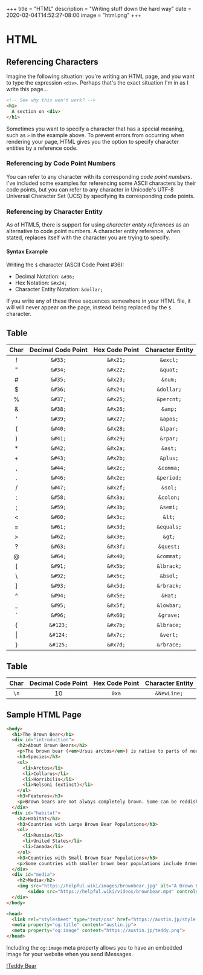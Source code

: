 +++
title = "HTML"
description = "Writing stuff down the hard way"
date = 2020-02-04T14:52:27-08:00
image = "html.png"
+++

# HTML

## Referencing Characters

Imagine the following situation: you're writing an HTML page, and you want to type the expression `<div>`. Perhaps that's the exact situation I'm in as I write this page...

```html
<!-- See why this won't work? -->
<h1>
  A section on <div>
</h1>
```

Sometimes you want to specify a character that has a special meaning, such as `>` in the example above. To prevent errors from occurring when rendering your page, HTML gives you the option to specify character entities by a reference code.

### Referencing by Code Point Numbers

You can refer to any character with its corresponding *code point numbers*. I've included some examples for referencing some ASCII characters by their code points, but you can refer to any character in Unicode's UTF-8 Universal Character Set (UCS) by specifying its corresponding code points.

### Referencing by Character Entity

As of HTML5, there is support for using *character entity references* as an alternative to code point numbers. A character entity reference, when stated, replaces itself with the character you are trying to specify.


#### Syntax Example

Writing the `$` character (ASCII Code Point \#36):

* Decimal Notation: `&#36;`
* Hex Notation: `&#x24;`
* Character Entity Notation: `&dollar;`

If you write any of these three sequences somewhere in your HTML file, it will will never appear on the page, instead being replaced by the `$` character.

## Table

|Char|Decimal Code Point|Hex Code Point|Character Entity|
|:---:|:---:|:---:|:---:|
| ! |`&#33;`|`&#x21;`|`&excl;`|
| " |`&#34;`|`&#x22;`|`&quot;`|
| # |`&#35;`|`&#x23;`|`&num;`|
| $ |`&#36;`|`&#x24;`|`&dollar;`|
| % |`&#37;`|`&#x25;`|`&percnt;`|
| & |`&#38;`|`&#x26;`|`&amp;`|
| ' |`&#39;`|`&#x27;`|`&apos;`|
| ( |`&#40;`|`&#x28;`|`&lpar;`|
| ) |`&#41;`|`&#x29;`|`&rpar;`|
| * |`&#42;`|`&#x2a;`|`&ast;`|
| + |`&#43;`|`&#x2b;`|`&plus;`|
| , |`&#44;`|`&#x2c;`|`&comma;`|
| . |`&#46;`|`&#x2e;`|`&period;`|
| / |`&#47;`|`&#x2f;`|`&sol;`|
| : |`&#58;`|`&#x3a;`|`&colon;`|
| ; |`&#59;`|`&#x3b;`|`&semi;`|
| < |`&#60;`|`&#x3c;`|`&lt;`|
| = |`&#61;`|`&#x3d;`|`&equals;`|
| > |`&#62;`|`&#x3e;`|`&gt;`|
| ? |`&#63;`|`&#x3f;`|`&quest;`|
| @ |`&#64;`|`&#x40;`|`&commat;`|
| [ |`&#91;`|`&#x5b;`|`&lbrack;`|
| &#x5c; |`&#92;`|`&#x5c;`|`&bsol;`|
| ] |`&#93;`|`&#x5d;`|`&rbrack;`|
| ^ |`&#94;`|`&#x5e;`|`&Hat;`|
| _ |`&#95;`|`&#x5f;`|`&lowbar;`|
| &#x60; |`&#96;`|`&#x60;`|`&grave;`|
| { |`&#123;`|`&#x7b;`|`&lbrace;`|
| &#124; |`&#124;`|`&#x7c;`|`&vert;`|
| } |`&#125;`|`&#x7d;`|`&rbrace;`|


## Table

|Char|Decimal Code Point|Hex Code Point|Character Entity|
|:---:|:---:|:---:|:---:|
| `\n` | 10 | `0xa` | `&NewLine;` |


## Sample HTML Page

```html
<body>
  <h1>The Brown Bear</h1>
  <div id="introduction">
    <h2>About Brown Bears</h2>
    <p>The brown bear (<em>Ursus arctos</em>) is native to parts of northern Eurasia and North America. Its conservation status is currently <strong>Least Concern</strong>.<br /><br /> There are many subspecies within the brown bear species, including the Atlas bear and the Himalayan brown bear.</p>
    <h3>Species</h3>
    <ul>
      <li>Arctos</li>
      <li>Collarus</li>
      <li>Horribilis</li>
      <li>Nelsoni (extinct)</li>
    </ul>
    <h3>Features</h3>
    <p>Brown bears are not always completely brown. Some can be reddish or yellowish. They have very large, curved claws and huge paws. Male brown bears are often 30% larger than female brown bears. They can range from 5 feet to 9 feet from head to toe.</p>
  </div>
  <div id="habitat">
    <h2>Habitat</h2>
    <h3>Countries with Large Brown Bear Populations</h3>
    <ol>
      <li>Russia</li>
      <li>United States</li>
      <li>Canada</li>
    </ol>
    <h3>Countries with Small Brown Bear Populations</h3>
    <p>Some countries with smaller brown bear populations include Armenia, Belarus, Bulgaria, China, Finland, France, Greece, India, Japan, Nepal, Poland, Romania, Slovenia, Turkmenistan, and Uzbekistan.</p>
  </div>
  <div id="media">
    <h2>Media</h2>
    <img src="https://helpful.wiki/images/brownbear.jpg" alt="A Brown Bear"/>
        <video src="https://helpful.wiki/videos/brownbear.mp4" controls>Video not supported</video>
  </div>
</body>
```

```html
<head>
  <link rel="stylesheet" type="text/css" href="https://austin.jp/style.css" title="style">
  <meta property="og:title" content="austin.jp">
  <meta property="og:image" content="https://austin.jp/teddy.png">
</head>
```

Including the `og:image` meta property allows you to have an embedded image for your website when you send iMessages.

[!Teddy Bear](https://imgur.com/a/nyf0yGc)
